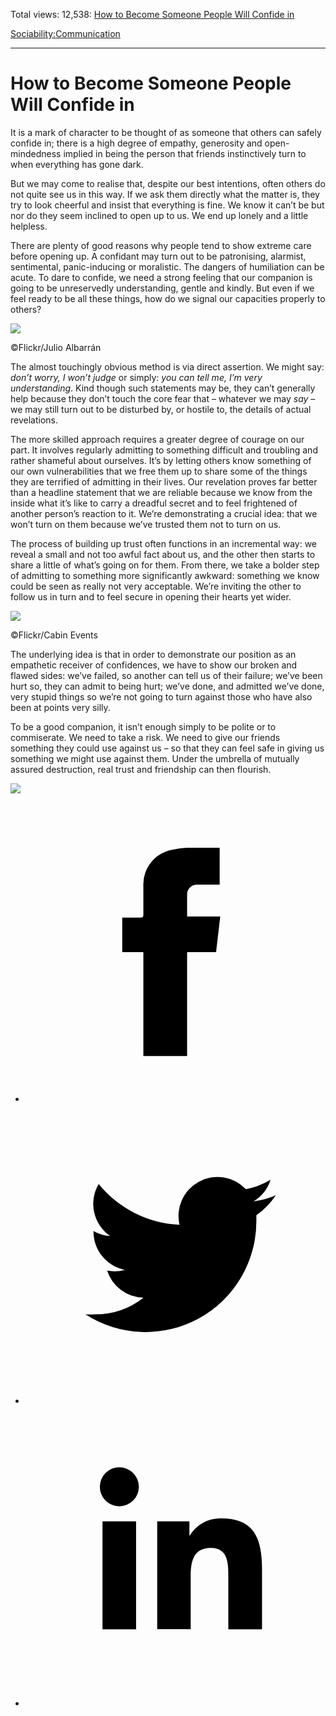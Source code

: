 Total views: 12,538: [How to Become Someone People Will Confide in](https://www.theschooloflife.com/thebookoflife/how-to-become-someone-people-will-confide-in/)

[Sociability:](https://www.theschooloflife.com/thebookoflife/category/sociability/)[Communication](https://www.theschooloflife.com/thebookoflife/category/sociability/communication/)

* * *

# How to Become Someone People Will Confide in
<style>
						.alignnone {
  display: block;
  margin-left: auto;
  margin-right: auto;
  align: center:
}

.addtoany_share_save_container {
display:none;
}

.wp-block-image {
		display: block;
  margin-left: auto;
  margin-right: auto;
  width: 50%;
}

.aligncenter {
display: block;
  margin-left: auto;
  margin-right: auto;
  align: center:
}

@media only screen and (max-width: 500px) {
  .wp-block-image {
		display: block;
  margin-left: auto;
  margin-right: auto;
  width: 100%;
} }

h1 {max-width: 600px !important;
}
.s18-single-post .content-area .site-main article .post-cat-header-display + .old-wrapper p {
    font-size: 1.200em
}
						</style>

It is a mark of character to be thought of as someone that others can safely confide in; there is a high degree of empathy, generosity and open-mindedness implied in being the person that friends instinctively turn to when everything has gone dark.

But we may come to realise that, despite our best intentions, often others do not quite see us in this way. If we ask them directly what the matter is, they try to look cheerful and insist that everything is fine. We know it can’t be but nor do they seem inclined to open up to us. We end up lonely and a little helpless.

There are plenty of good reasons why people tend to show extreme care before opening up. A confidant may turn out to be patronising, alarmist, sentimental, panic-inducing or moralistic. The dangers of humiliation can be acute. To dare to confide, we need a strong feeling that our companion is going to be unreservedly understanding, gentle and kindly. But even if we feel ready to be all these things, how do we signal our capacities properly to others?

 ![](https://www.theschooloflife.com/thebookoflife/wp-content/uploads/2018/10/5740833496_7b9e42310b_z-1.jpg)

©Flickr/Julio Albarrán

The almost touchingly obvious method is via direct assertion. We might say: _don’t worry, I won’t judge_ or simply: _you can tell me, I’m very understanding_. Kind though such statements may be, they can’t generally help because they don’t touch the core fear that – whatever we may _say_ – we may still turn out to be disturbed by, or hostile to, the details of actual revelations.

The more skilled approach requires a greater degree of courage on our part. It involves regularly admitting to something difficult and troubling and rather shameful about ourselves. It’s by letting others know something of our own vulnerabilities that we free them up to share some of the things they are terrified of admitting in their lives. Our revelation proves far better than a headline statement that we are reliable because we know from the inside what it’s like to carry a dreadful secret and to feel frightened of another person’s reaction to it. We’re demonstrating a crucial idea: that we won’t turn on them because we’ve trusted them not to turn on us.

The process of building up trust often functions in an incremental way: we reveal a small and not too awful fact about us, and the other then starts to share a little of what’s going on for them. From there, we take a bolder step of admitting to something more significantly awkward: something we know could be seen as really not very acceptable. We’re inviting the other to follow us in turn and to feel secure in opening their hearts yet wider.

 ![](https://www.theschooloflife.com/thebookoflife/wp-content/uploads/2018/10/33331450053_024320d7e4_z.jpg)

©Flickr/Cabin Events

The underlying idea is that in order to demonstrate our position as an empathetic receiver of confidences, we have to show our broken and flawed sides: we’ve failed, so another can tell us of their failure; we’ve been hurt so, they can admit to being hurt; we’ve done, and admitted we’ve done, very stupid things so we’re not going to turn against those who have also been at points very silly.

To be a good companion, it isn’t enough simply to be polite or to commiserate. We need to take a risk. We need to give our friends something they could use against us – so that they can feel safe in giving us something we might use against them. Under the umbrella of mutually assured destruction, real trust and friendship can then flourish.

[![](https://img.youtube.com/vi/eEqpFkIpl4g/0.jpg)](https://www.youtube.com/embed/eEqpFkIpl4g '')
<style>
    .iframe-class { display: block !important; }
</style>

- [<svg xmlns="http://www.w3.org/2000/svg" viewbox="0 0 26 26"><title>Facebook</title>
                    <g>
                        <path d="M8.38,10H9.92c.2,0,.29,0,.29-.28,0-.82,0-1.64,0-2.46a3.05,3.05,0,0,1,2.57-3.15A7.22,7.22,0,0,1,14,3.95c.86,0,1.71,0,2.57,0h.25v3.2h-2A.85.85,0,0,0,14,8c0,.62,0,1.24,0,1.91h2.87L16.51,13H14v9H10.21V13H8.38Z"></path>
                    </g>
                </svg>](http://www.facebook.com/sharer/sharer.php?u=https://www.theschooloflife.com/thebookoflife/how-to-become-someone-people-will-confide-in/)
- [<svg xmlns="http://www.w3.org/2000/svg" viewbox="0 0 26 26"><title>Twitter</title>
                    <path d="M21.69,7.9a6.75,6.75,0,0,1-1.94.53,3.39,3.39,0,0,0,1.48-1.87,6.76,6.76,0,0,1-2.14.82,3.38,3.38,0,0,0-5.75,3.08,9.59,9.59,0,0,1-7-3.53,3.38,3.38,0,0,0,1,4.51A3.36,3.36,0,0,1,5.89,11v0A3.38,3.38,0,0,0,8.6,14.37a3.39,3.39,0,0,1-1.53.06,3.38,3.38,0,0,0,3.15,2.35A6.78,6.78,0,0,1,6,18.22a6.87,6.87,0,0,1-.81,0A9.6,9.6,0,0,0,20,10.08q0-.22,0-.44A6.86,6.86,0,0,0,21.69,7.9Z"></path>
                </svg>](http://twitter.com/share?url=https://www.theschooloflife.com/thebookoflife/how-to-become-someone-people-will-confide-in/&text=&via=theschooloflife)
- [<svg xmlns="http://www.w3.org/2000/svg" viewbox="0 0 26 26"><title>LinkedIn</title>
<path class="cls-2" d="M6.67,10H9.58v9.36H6.67ZM8.13,5.32A1.69,1.69,0,1,1,6.44,7,1.69,1.69,0,0,1,8.13,5.32"></path><path class="cls-2" d="M11.41,10H14.2v1.28h0A3.06,3.06,0,0,1,17,9.75c2.95,0,3.49,1.94,3.49,4.46v5.14H17.57V14.79c0-1.09,0-2.48-1.51-2.48s-1.75,1.18-1.75,2.4v4.63H11.41Z"></path></svg>](https://www.linkedin.com/shareArticle?mini=true&url=https://www.theschooloflife.com/thebookoflife/how-to-become-someone-people-will-confide-in/)
